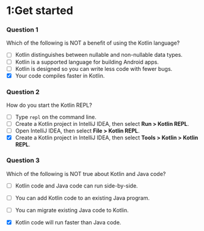 # 1:Get started

### **Question 1**

Which of the following is NOT a benefit of using the Kotlin language?

* [ ] Kotlin distinguishes between nullable and non-nullable data types.
* [ ] Kotlin is a supported language for building Android apps.
* [ ] Kotlin is designed so you can write less code with fewer bugs.
* [x] Your code compiles faster in Kotlin.

### **Question 2**

How do you start the Kotlin REPL?

* [ ] Type `repl` on the command line.
* [ ] Create a Kotlin project in IntelliJ IDEA, then select **Run &gt; Kotlin REPL**.
* [ ] Open IntelliJ IDEA, then select **File &gt; Kotlin REPL**.
* [x] Create a Kotlin project in IntelliJ IDEA, then select **Tools &gt; Kotlin &gt; Kotlin REPL**.

### **Question 3**

Which of the following is NOT true about Kotlin and Java code?

* [ ] Kotlin code and Java code can run side-by-side.
* [ ] You can add Kotlin code to an existing Java program.
* [ ] You can migrate existing Java code to Kotlin.
* [x] Kotlin code will run faster than Java code.

